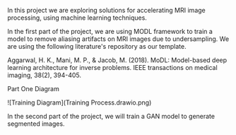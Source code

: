 In this project we are exploring solutions for accelerating MRI image processing, using machine learning techniques. 

In the first part of the project, we are using MODL framework to train a model to remove aliasing artifacts on MRI images due to undersampling. We are using the following literature's repository as our template. 

Aggarwal, H. K., Mani, M. P., & Jacob, M. (2018). MoDL: Model-based deep learning architecture for inverse problems. IEEE transactions on medical imaging, 38(2), 394-405.

Part One Diagram 

![Training Diagram](Training Process.drawio.png)

In the second part of the project, we will train a GAN model to generate segmented images. 
